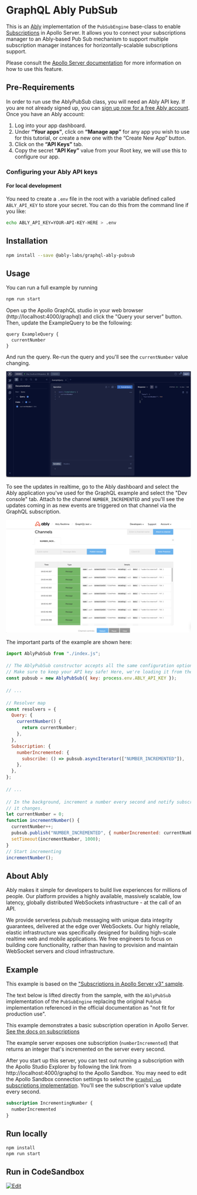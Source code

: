 # GraphQL Ably PubSub

This is an [Ably](https://ably.com) implementation of the `PubSubEngine` base-class to enable [Subscriptions](https://www.apollographql.com/docs/apollo-server/data/subscriptions) in Apollo Server. It allows you to connect your subscriptions manager to an Ably-based Pub Sub mechanism to support multiple subscription manager instances for horizontally-scalable subscriptions support.

Please consult the [Apollo Server documentation](https://www.apollographql.com/docs/apollo-server/data/subscriptions) for more information on how to use this feature.

## Pre-Requirements
In order to run use the AblyPubSub class, you will need an Ably API key. If you are not already signed up, you can [sign up now for a free Ably account](https://www.ably.com/signup). Once you have an Ably account:

1. Log into your app dashboard.
2. Under **“Your apps”**, click on **“Manage app”** for any app you wish to use for this tutorial, or create a new one with the “Create New App” button.
3. Click on the **“API Keys”** tab.
4. Copy the secret **“API Key”** value from your Root key, we will use this to configure our app.

### Configuring your Ably API keys

#### For local development

You need to create a `.env` file in the root with a variable defined called `ABLY_API_KEY` to store your secret.
You can do this from the command line if you like:

```bash
echo ABLY_API_KEY=YOUR-API-KEY-HERE > .env
```

## Installation

```bash
npm install --save @ably-labs/graphql-ably-pubsub
```

## Usage

You can run a full example by running

```bash
npm run start
```

Open up the Apollo GraphQL studio in your web browser (http://localhost:4000/graphql) and click the "Query your server" button. Then, update the ExampleQuery to be the following:

```
query ExampleQuery {
  currentNumber
}
```

And run the query. Re-run the query and you'll see the `currentNumber` value changing.

![Apollo GraphQL studio showing example query](docs/apollographql-query.png)

To see the updates in realtime, go to the Ably dashboard and select the Ably application you've used for the GraphQL example and select the "Dev console" tab. Attach to the channel `NUMBER_INCREMENTED` and you'll see the updates coming in as new events are triggered on that channel via the GraphQL subscription.

![Ably Dev console showing realtime channel updates](docs/ably-dev-console.png)

The important parts of the example are shown here:

```js
import AblyPubSub from "./index.js"; 

// The AblyPubSub constructor accepts all the same configuration options as the Ably JS SDK.
// Make sure to keep your API key safe! Here, we're loading it from the environment.
const pubsub = new AblyPubSub({ key: process.env.ABLY_API_KEY });

// ...

// Resolver map
const resolvers = {
  Query: {
    currentNumber() {
      return currentNumber;
    },
  },
  Subscription: {
    numberIncremented: {
      subscribe: () => pubsub.asyncIterator(["NUMBER_INCREMENTED"]),
    },
  },
};

// ...

// In the background, increment a number every second and notify subscribers when
// it changes.
let currentNumber = 0;
function incrementNumber() {
  currentNumber++;
  pubsub.publish("NUMBER_INCREMENTED", { numberIncremented: currentNumber });
  setTimeout(incrementNumber, 1000);
}
// Start incrementing
incrementNumber();
```

## About Ably

Ably makes it simple for developers to build live experiences for millions of people. Our platform provides a highly available, massively scalable, low latency, globally distributed WebSockets infrastructure - at the call of an API. 

We provide serverless pub/sub messaging with unique data integrity guarantees, delivered at the edge over WebSockets. Our highly reliable, elastic infrastructure was specifically designed for building high-scale realtime web and mobile applications. We free engineers to focus on building core functionality, rather than having to provision and maintain WebSocket servers and cloud infrastructure. 

## Example

This example is based on the ["Subscriptions in Apollo Server v3" sample](https://www.apollographql.com/docs/apollo-server/data/subscriptions/).

The text below is lifted directly from the sample, with the `AblyPubSub` implementation of the `PubSubEngine` replacing the original `PubSub` implementation referenced in the official documentation as "not fit for production use".

This example demonstrates a basic subscription operation in Apollo Server.
[See the docs on subscriptions](https://www.apollographql.com/docs/apollo-server/data/subscriptions/)

The example server exposes one subscription (`numberIncremented`) that returns
an integer that's incremented on the server every second.

After you start up this server, you can test out running a subscription with the
Apollo Studio Explorer by following the link from http://localhost:4000/graphql
to the Apollo Sandbox. You may need to edit the Apollo Sandbox connection
settings to select the
[`graphql-ws` subscriptions implementation](https://www.apollographql.com/docs/studio/explorer/additional-features/#subscription-support).
You'll see the subscription's value update every second.

```graphql
subscription IncrementingNumber {
  numberIncremented
}
```

## Run locally

```shell
npm install
npm run start
```

## Run in CodeSandbox

<a href="https://codesandbox.io/s/github/ably-labs/graphql-ably-pubsub?fontsize=14&hidenavigation=1&initialpath=%2Fgraphql&theme=dark">
  <img alt="Edit" src="https://codesandbox.io/static/img/play-codesandbox.svg">
</a>
